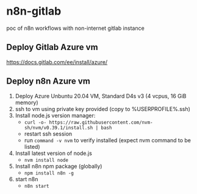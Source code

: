 # n8n-gitlab
poc of n8n workflows with non-internet gitlab instance


## Deploy Gitlab Azure vm
https://docs.gitlab.com/ee/install/azure/


## Deploy n8n Azure vm
1. Deploy Azure Unbuntu 20.04 VM, Standard D4s v3 (4 vcpus, 16 GiB memory)
1. ssh to vm using private key provided (copy to %USERPROFILE%\.ssh)
1. Install node.js version manager:
   - `curl -o- https://raw.githubusercontent.com/nvm-sh/nvm/v0.39.1/install.sh | bash`
   - restart ssh session
   - run `command -v nvm` to verify installed (expect nvm command to be listed)
1. Install latest version of node.js
   - `nvm install node`
1. Install n8n npm package (globally)
   - `npm install n8n -g`
1. start n8n
   - `n8n start`